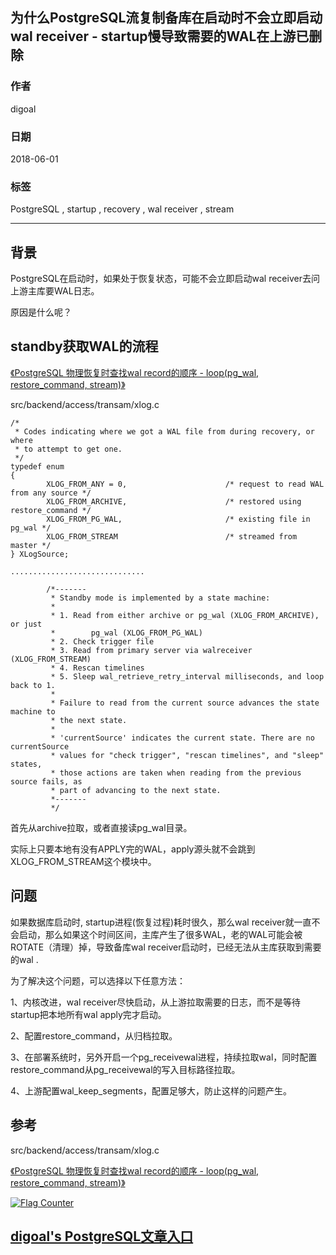 ## 为什么PostgreSQL流复制备库在启动时不会立即启动wal receiver - startup慢导致需要的WAL在上游已删除
                                                             
### 作者                                                             
digoal                                                             
                                                             
### 日期                                                             
2018-06-01                                                           
                                                             
### 标签                                                             
PostgreSQL , startup , recovery , wal receiver , stream    
                                                             
----                                                             
                                                             
## 背景     
PostgreSQL在启动时，如果处于恢复状态，可能不会立即启动wal receiver去问上游主库要WAL日志。  
  
原因是什么呢？  
  
## standby获取WAL的流程  
  
[《PostgreSQL 物理恢复时查找wal record的顺序 - loop(pg_wal, restore_command, stream)》](../201805/20180516_04.md)    
  
src/backend/access/transam/xlog.c  
  
```  
/*  
 * Codes indicating where we got a WAL file from during recovery, or where  
 * to attempt to get one.  
 */  
typedef enum  
{  
        XLOG_FROM_ANY = 0,                      /* request to read WAL from any source */  
        XLOG_FROM_ARCHIVE,                      /* restored using restore_command */  
        XLOG_FROM_PG_WAL,                       /* existing file in pg_wal */  
        XLOG_FROM_STREAM                        /* streamed from master */  
} XLogSource;  
  
..............................  
  
        /*-------  
         * Standby mode is implemented by a state machine:  
         *  
         * 1. Read from either archive or pg_wal (XLOG_FROM_ARCHIVE), or just  
         *        pg_wal (XLOG_FROM_PG_WAL)  
         * 2. Check trigger file  
         * 3. Read from primary server via walreceiver (XLOG_FROM_STREAM)  
         * 4. Rescan timelines  
         * 5. Sleep wal_retrieve_retry_interval milliseconds, and loop back to 1.  
         *  
         * Failure to read from the current source advances the state machine to  
         * the next state.  
         *  
         * 'currentSource' indicates the current state. There are no currentSource  
         * values for "check trigger", "rescan timelines", and "sleep" states,  
         * those actions are taken when reading from the previous source fails, as  
         * part of advancing to the next state.  
         *-------  
         */  
```  
  
首先从archive拉取，或者直接读pg_wal目录。  
  
实际上只要本地有没有APPLY完的WAL，apply源头就不会跳到XLOG_FROM_STREAM这个模块中。  
  
## 问题  
如果数据库启动时, startup进程(恢复过程)耗时很久，那么wal receiver就一直不会启动，那么如果这个时间区间，主库产生了很多WAL，老的WAL可能会被ROTATE（清理）掉，导致备库wal receiver启动时，已经无法从主库获取到需要的wal .  
  
为了解决这个问题，可以选择以下任意方法：  
  
1、内核改进，wal receiver尽快启动，从上游拉取需要的日志，而不是等待startup把本地所有wal apply完才启动。  
  
2、配置restore_command，从归档拉取。  
  
3、在部署系统时，另外开启一个pg_receivewal进程，持续拉取wal，同时配置restore_command从pg_receivewal的写入目标路径拉取。  
  
4、上游配置wal_keep_segments，配置足够大，防止这样的问题产生。  
  
## 参考  
src/backend/access/transam/xlog.c  
  
[《PostgreSQL 物理恢复时查找wal record的顺序 - loop(pg_wal, restore_command, stream)》](../201805/20180516_04.md)    
  
<a rel="nofollow" href="http://info.flagcounter.com/h9V1"  ><img src="http://s03.flagcounter.com/count/h9V1/bg_FFFFFF/txt_000000/border_CCCCCC/columns_2/maxflags_12/viewers_0/labels_0/pageviews_0/flags_0/"  alt="Flag Counter"  border="0"  ></a>  
  
  
  
  
## [digoal's PostgreSQL文章入口](https://github.com/digoal/blog/blob/master/README.md "22709685feb7cab07d30f30387f0a9ae")
  
